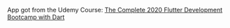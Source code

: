 App got from the Udemy Course: [The Complete 2020 Flutter Development Bootcamp with Dart](https://www.udemy.com/course/flutter-bootcamp-with-dart/)

